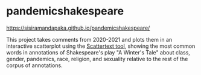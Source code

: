 # pandemicshakespeare

 https://sisiramandapaka.github.io/pandemicshakespeare/

This project takes comments from 2020-2021 and plots them in an interactive scatterplot using the [Scattertext tool](https://github.com/JasonKessler/scattertext), showing the most common words in annotations of Shakespeare's play "A Winter's Tale" about class, gender, pandemics, race, religion, and sexuality relative to the rest of the corpus of annotations. 
